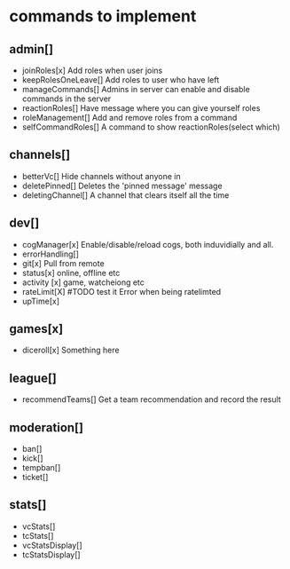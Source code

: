# commands to implement

## admin[]

- joinRoles[x]
  Add roles when user joins
- keepRolesOneLeave[]
  Add roles to user who have left
- manageCommands[]
  Admins in server can enable and disable commands in the server
- reactionRoles[]
  Have message where you can give yourself roles
- roleManagement[]
  Add and remove roles from a command
- selfCommandRoles[]
  A command to show reactionRoles(select which)

## channels[]

- betterVc[]
  Hide channels without anyone in
- deletePinned[]
  Deletes the 'pinned message' message
- deletingChannel[]
  A channel that clears itself all the time

## dev[]

- cogManager[x]
  Enable/disable/reload cogs, both induvidially and all.
- errorHandling[]
- git[x]
  Pull from remote
- status[x]
  online, offline etc
- activity [x]
  game, watcheiong etc
- rateLimit[X] #TODO test it
  Error when being ratelimted
- upTime[x]

## games[x]

- diceroll[x]
  Something here

## league[]

- recommendTeams[]
  Get a team recommendation and record the result

## moderation[]

- ban[]
- kick[]
- tempban[]
- ticket[]

## stats[]

- vcStats[]
- tcStats[]
- vcStatsDisplay[]
- tcStatsDisplay[]
